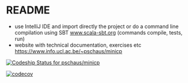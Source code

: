 # README #

* use IntelliJ IDE and import directly the project or do a command line compilation using SBT www.scala-sbt.org (commands compile, tests, run)
* website with technical documentation, exercises etc  https://www.info.ucl.ac.be/~pschaus/minicp

[ ![Codeship Status for pschaus/minicp](https://app.codeship.com/projects/c5b42a30-bb10-0134-c1e5-0a15df6d3688/status?branch=master)](https://app.codeship.com/projects/195547)

[![codecov](https://codecov.io/bb/pschaus/minicp/branch/master/graph/badge.svg?token=zAUOtKaB64)](https://codecov.io/bb/pschaus/minicp)

